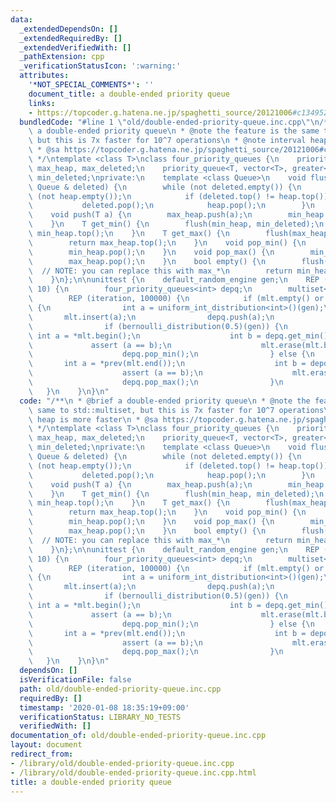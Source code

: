 ```yaml
---
data:
  _extendedDependsOn: []
  _extendedRequiredBy: []
  _extendedVerifiedWith: []
  _pathExtension: cpp
  _verificationStatusIcon: ':warning:'
  attributes:
    '*NOT_SPECIAL_COMMENTS*': ''
    document_title: a double-ended priority queue
    links:
    - https://topcoder.g.hatena.ne.jp/spaghetti_source/20121006#c1349522933
  bundledCode: "#line 1 \"old/double-ended-priority-queue.inc.cpp\"\n/**\n * @brief\
    \ a double-ended priority queue\n * @note the feature is the same to std::multiset,\
    \ but this is 7x faster for 10^7 operations\n * @note interval heap is more faster\n\
    \ * @sa https://topcoder.g.hatena.ne.jp/spaghetti_source/20121006#c1349522933\n\
    \ */\ntemplate <class T>\nclass four_priority_queues {\n    priority_queue<T>\
    \ max_heap, max_deleted;\n    priority_queue<T, vector<T>, greater<T> > min_heap,\
    \ min_deleted;\nprivate:\n    template <class Queue>\n    void flush(Queue & heap,\
    \ Queue & deleted) {\n        while (not deleted.empty()) {\n            assert\
    \ (not heap.empty());\n            if (deleted.top() != heap.top()) break;\n \
    \           deleted.pop();\n            heap.pop();\n        }\n    }\npublic:\n\
    \    void push(T a) {\n        max_heap.push(a);\n        min_heap.push(a);\n\
    \    }\n    T get_min() {\n        flush(min_heap, min_deleted);\n        return\
    \ min_heap.top();\n    }\n    T get_max() {\n        flush(max_heap, max_deleted);\n\
    \        return max_heap.top();\n    }\n    void pop_min() {\n        max_deleted.push(get_min());\n\
    \        min_heap.pop();\n    }\n    void pop_max() {\n        min_deleted.push(get_max());\n\
    \        max_heap.pop();\n    }\n    bool empty() {\n        flush(min_heap, min_deleted);\
    \  // NOTE: you can replace this with max_*\n        return min_heap.empty();\n\
    \    }\n};\n\nunittest {\n    default_random_engine gen;\n    REP (iteration,\
    \ 10) {\n        four_priority_queues<int> depq;\n        multiset<int> mlt;\n\
    \        REP (iteration, 100000) {\n            if (mlt.empty() or bernoulli_distribution(0.8)(gen))\
    \ {\n                int a = uniform_int_distribution<int>()(gen);\n         \
    \       mlt.insert(a);\n                depq.push(a);\n            } else {\n\
    \                if (bernoulli_distribution(0.5)(gen)) {\n                   \
    \ int a = *mlt.begin();\n                    int b = depq.get_min();\n       \
    \             assert (a == b);\n                    mlt.erase(mlt.begin());\n\
    \                    depq.pop_min();\n                } else {\n             \
    \       int a = *prev(mlt.end());\n                    int b = depq.get_max();\n\
    \                    assert (a == b);\n                    mlt.erase(prev(mlt.end()));\n\
    \                    depq.pop_max();\n                }\n            }\n     \
    \   }\n    }\n}\n"
  code: "/**\n * @brief a double-ended priority queue\n * @note the feature is the\
    \ same to std::multiset, but this is 7x faster for 10^7 operations\n * @note interval\
    \ heap is more faster\n * @sa https://topcoder.g.hatena.ne.jp/spaghetti_source/20121006#c1349522933\n\
    \ */\ntemplate <class T>\nclass four_priority_queues {\n    priority_queue<T>\
    \ max_heap, max_deleted;\n    priority_queue<T, vector<T>, greater<T> > min_heap,\
    \ min_deleted;\nprivate:\n    template <class Queue>\n    void flush(Queue & heap,\
    \ Queue & deleted) {\n        while (not deleted.empty()) {\n            assert\
    \ (not heap.empty());\n            if (deleted.top() != heap.top()) break;\n \
    \           deleted.pop();\n            heap.pop();\n        }\n    }\npublic:\n\
    \    void push(T a) {\n        max_heap.push(a);\n        min_heap.push(a);\n\
    \    }\n    T get_min() {\n        flush(min_heap, min_deleted);\n        return\
    \ min_heap.top();\n    }\n    T get_max() {\n        flush(max_heap, max_deleted);\n\
    \        return max_heap.top();\n    }\n    void pop_min() {\n        max_deleted.push(get_min());\n\
    \        min_heap.pop();\n    }\n    void pop_max() {\n        min_deleted.push(get_max());\n\
    \        max_heap.pop();\n    }\n    bool empty() {\n        flush(min_heap, min_deleted);\
    \  // NOTE: you can replace this with max_*\n        return min_heap.empty();\n\
    \    }\n};\n\nunittest {\n    default_random_engine gen;\n    REP (iteration,\
    \ 10) {\n        four_priority_queues<int> depq;\n        multiset<int> mlt;\n\
    \        REP (iteration, 100000) {\n            if (mlt.empty() or bernoulli_distribution(0.8)(gen))\
    \ {\n                int a = uniform_int_distribution<int>()(gen);\n         \
    \       mlt.insert(a);\n                depq.push(a);\n            } else {\n\
    \                if (bernoulli_distribution(0.5)(gen)) {\n                   \
    \ int a = *mlt.begin();\n                    int b = depq.get_min();\n       \
    \             assert (a == b);\n                    mlt.erase(mlt.begin());\n\
    \                    depq.pop_min();\n                } else {\n             \
    \       int a = *prev(mlt.end());\n                    int b = depq.get_max();\n\
    \                    assert (a == b);\n                    mlt.erase(prev(mlt.end()));\n\
    \                    depq.pop_max();\n                }\n            }\n     \
    \   }\n    }\n}\n"
  dependsOn: []
  isVerificationFile: false
  path: old/double-ended-priority-queue.inc.cpp
  requiredBy: []
  timestamp: '2020-01-08 18:35:19+09:00'
  verificationStatus: LIBRARY_NO_TESTS
  verifiedWith: []
documentation_of: old/double-ended-priority-queue.inc.cpp
layout: document
redirect_from:
- /library/old/double-ended-priority-queue.inc.cpp
- /library/old/double-ended-priority-queue.inc.cpp.html
title: a double-ended priority queue
---
```


